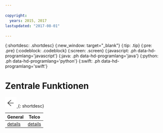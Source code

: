 ```yaml
---

copyright:
  years: 2015, 2017
lastupdated: "2017-08-01"

---
```


{:shortdesc: .shortdesc}
{:new_window: target="_blank"}
{:tip: .tip}
{:pre: .pre}
{:codeblock: .codeblock}
{:screen: .screen}
{:javascript: .ph data-hd-programlang='javascript'}
{:java: .ph data-hd-programlang='java'}
{:python: .ph data-hd-programlang='python'}
{:swift: .ph data-hd-programlang='swift'}

# Zentrale Funktionen

[![Go back](images/back-arrow.png) <!-- {display:block;"} -->](configure.html)
{: shortdesc}

| General | Telco   |
|---------|---------|
| [details](/docs/services/virtual-agent/capabilities_list_general_de.html) | [details](/docs/services/virtual-agent/capabilities_list_telco_de.html) |
